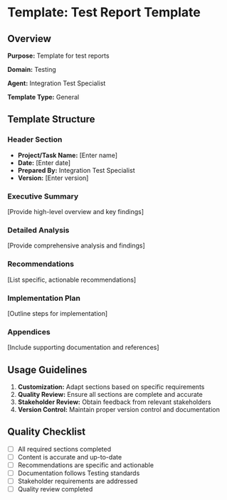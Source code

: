 # Template: Test Report Template

## Overview

**Purpose:** Template for test reports

**Domain:** Testing

**Agent:** Integration Test Specialist

**Template Type:** General

## Template Structure

### Header Section
- **Project/Task Name:** [Enter name]
- **Date:** [Enter date]
- **Prepared By:** Integration Test Specialist
- **Version:** [Enter version]

### Executive Summary
[Provide high-level overview and key findings]

### Detailed Analysis
[Provide comprehensive analysis and findings]

### Recommendations
[List specific, actionable recommendations]

### Implementation Plan
[Outline steps for implementation]

### Appendices
[Include supporting documentation and references]

## Usage Guidelines

1. **Customization:** Adapt sections based on specific requirements
2. **Quality Review:** Ensure all sections are complete and accurate
3. **Stakeholder Review:** Obtain feedback from relevant stakeholders
4. **Version Control:** Maintain proper version control and documentation

## Quality Checklist

- [ ] All required sections completed
- [ ] Content is accurate and up-to-date
- [ ] Recommendations are specific and actionable
- [ ] Documentation follows Testing standards
- [ ] Stakeholder requirements are addressed
- [ ] Quality review completed
